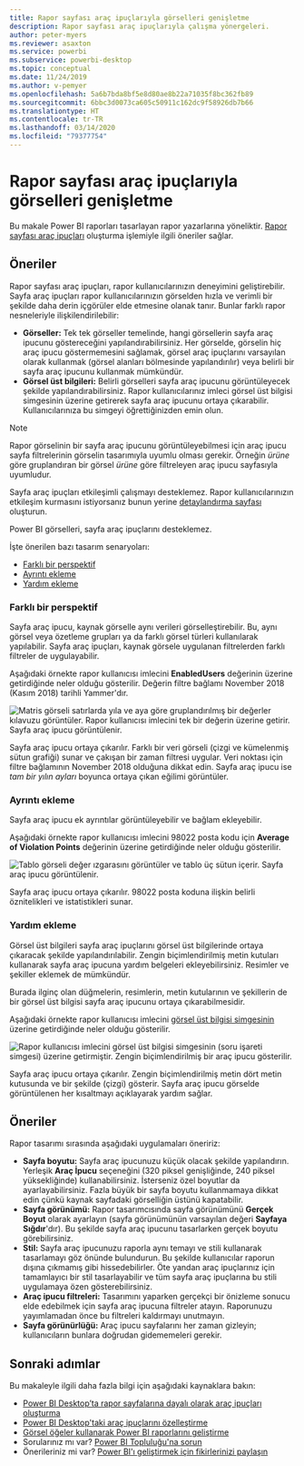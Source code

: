 ```yaml
---
title: Rapor sayfası araç ipuçlarıyla görselleri genişletme
description: Rapor sayfası araç ipuçlarıyla çalışma yönergeleri.
author: peter-myers
ms.reviewer: asaxton
ms.service: powerbi
ms.subservice: powerbi-desktop
ms.topic: conceptual
ms.date: 11/24/2019
ms.author: v-pemyer
ms.openlocfilehash: 5a6b7bda8bf5e8d80ae8b22a71035f8bc362fb89
ms.sourcegitcommit: 6bbc3d0073ca605c50911c162dc9f58926db7b66
ms.translationtype: HT
ms.contentlocale: tr-TR
ms.lasthandoff: 03/14/2020
ms.locfileid: "79377754"
---
```

# <a name="extend-visuals-with-report-page-tooltips"></a>Rapor sayfası araç ipuçlarıyla görselleri genişletme

Bu makale Power BI raporları tasarlayan rapor yazarlarına yöneliktir. [Rapor sayfası araç ipuçları](../desktop-tooltips.md) oluşturma işlemiyle ilgili öneriler sağlar.

## <a name="suggestions"></a>Öneriler

Rapor sayfası araç ipuçları, rapor kullanıcılarınızın deneyimini geliştirebilir. Sayfa araç ipuçları rapor kullanıcılarınızın görselden hızla ve verimli bir şekilde daha derin içgörüler elde etmesine olanak tanır. Bunlar farklı rapor nesneleriyle ilişkilendirilebilir:

- **Görseller:** Tek tek görseller temelinde, hangi görsellerin sayfa araç ipucunu göstereceğini yapılandırabilirsiniz. Her görselde, görselin hiç araç ipucu göstermemesini sağlamak, görsel araç ipuçlarını varsayılan olarak kullanmak (görsel alanları bölmesinde yapılandırılır) veya belirli bir sayfa araç ipucunu kullanmak mümkündür.
- **Görsel üst bilgileri:** Belirli görselleri sayfa araç ipucunu görüntüleyecek şekilde yapılandırabilirsiniz. Rapor kullanıcılarınız imleci görsel üst bilgisi simgesinin üzerine getirerek sayfa araç ipucunu ortaya çıkarabilir. Kullanıcılarınıza bu simgeyi öğrettiğinizden emin olun.

> [!NOTE]
> Rapor görselinin bir sayfa araç ipucunu görüntüleyebilmesi için araç ipucu sayfa filtrelerinin görselin tasarımıyla uyumlu olması gerekir. Örneğin _ürüne_ göre gruplandıran bir görsel _ürüne_ göre filtreleyen araç ipucu sayfasıyla uyumludur.
>
> Sayfa araç ipuçları etkileşimli çalışmayı desteklemez. Rapor kullanıcılarınızın etkileşim kurmasını istiyorsanız bunun yerine [detaylandırma sayfası](../desktop-drillthrough.md) oluşturun.
>
> Power BI görselleri, sayfa araç ipuçlarını desteklemez.

İşte önerilen bazı tasarım senaryoları:

- [Farklı bir perspektif](#different-perspective)
- [Ayrıntı ekleme](#add-detail)
- [Yardım ekleme](#add-help)

### <a name="different-perspective"></a>Farklı bir perspektif

Sayfa araç ipucu, kaynak görselle aynı verileri görselleştirebilir. Bu, aynı görsel veya özetleme grupları ya da farklı görsel türleri kullanılarak yapılabilir. Sayfa araç ipuçları, kaynak görsele uygulanan filtrelerden farklı filtreler de uygulayabilir.

Aşağıdaki örnekte rapor kullanıcısı imlecini **EnabledUsers** değerinin üzerine getirdiğinde neler olduğu gösterilir. Değerin filtre bağlamı November 2018 (Kasım 2018) tarihli Yammer'dır.

![Matris görseli satırlarda yıla ve aya göre gruplandırılmış bir değerler kılavuzu görüntüler. Rapor kullanıcısı imlecini tek bir değerin üzerine getirir. Sayfa araç ipucu görüntülenir.](media/report-page-tooltips/suggestion-different-perspective.png)

Sayfa araç ipucu ortaya çıkarılır. Farklı bir veri görseli (çizgi ve kümelenmiş sütun grafiği) sunar ve çakışan bir zaman filtresi uygular. Veri noktası için filtre bağlamının November 2018 olduğuna dikkat edin. Sayfa araç ipucu ise _tam bir yılın ayları_ boyunca ortaya çıkan eğilimi görüntüler.

### <a name="add-detail"></a>Ayrıntı ekleme

Sayfa araç ipucu ek ayrıntılar görüntüleyebilir ve bağlam ekleyebilir.

Aşağıdaki örnekte rapor kullanıcısı imlecini 98022 posta kodu için **Average of Violation Points** değerinin üzerine getirdiğinde neler olduğu gösterilir.

![Tablo görseli değer ızgarasını görüntüler ve tablo üç sütun içerir. Sayfa araç ipucu görüntülenir.](media/report-page-tooltips/suggestion-add-details.png)

Sayfa araç ipucu ortaya çıkarılır. 98022 posta koduna ilişkin belirli öznitelikleri ve istatistikleri sunar.

### <a name="add-help"></a>Yardım ekleme

Görsel üst bilgileri sayfa araç ipuçlarını görsel üst bilgilerinde ortaya çıkaracak şekilde yapılandırılabilir. Zengin biçimlendirilmiş metin kutuları kullanarak sayfa araç ipucuna yardım belgeleri ekleyebilirsiniz. Resimler ve şekiller eklemek de mümkündür.

Burada ilginç olan düğmelerin, resimlerin, metin kutularının ve şekillerin de bir görsel üst bilgisi sayfa araç ipucunu ortaya çıkarabilmesidir.

Aşağıdaki örnekte rapor kullanıcısı imlecini [görsel üst bilgisi simgesinin](../desktop-visual-elements-for-reports.md) üzerine getirdiğinde neler olduğu gösterilir.

![Rapor kullanıcısı imlecini görsel üst bilgisi simgesinin (soru işareti simgesi) üzerine getirmiştir. Zengin biçimlendirilmiş bir araç ipucu gösterilir.](media/report-page-tooltips/suggestion-add-help.png)

Sayfa araç ipucu ortaya çıkarılır. Zengin biçimlendirilmiş metin dört metin kutusunda ve bir şekilde (çizgi) gösterir. Sayfa araç ipucu görselde görüntülenen her kısaltmayı açıklayarak yardım sağlar.

## <a name="recommendations"></a>Öneriler

Rapor tasarımı sırasında aşağıdaki uygulamaları öneririz:

- **Sayfa boyutu:** Sayfa araç ipucunuzu küçük olacak şekilde yapılandırın. Yerleşik **Araç İpucu** seçeneğini (320 piksel genişliğinde, 240 piksel yüksekliğinde) kullanabilirsiniz. İsterseniz özel boyutlar da ayarlayabilirsiniz. Fazla büyük bir sayfa boyutu kullanmamaya dikkat edin çünkü kaynak sayfadaki görselliğin üstünü kapatabilir.
- **Sayfa görünümü:** Rapor tasarımcısında sayfa görünümünü **Gerçek Boyut** olarak ayarlayın (sayfa görünümünün varsayılan değeri **Sayfaya Sığdır**'dır). Bu şekilde sayfa araç ipucunu tasarlarken gerçek boyutu görebilirsiniz.
- **Stil:** Sayfa araç ipucunuzu raporla aynı temayı ve stili kullanarak tasarlamayı göz önünde bulundurun. Bu şekilde kullanıcılar raporun dışına çıkmamış gibi hissedebilirler. Öte yandan araç ipuçlarınız için tamamlayıcı bir stil tasarlayabilir ve tüm sayfa araç ipuçlarına bu stili uygulamaya özen gösterebilirsiniz.
- **Araç ipucu filtreleri:** Tasarımını yaparken gerçekçi bir önizleme sonucu elde edebilmek için sayfa araç ipucuna filtreler atayın. Raporunuzu yayımlamadan önce bu filtreleri kaldırmayı unutmayın.
- **Sayfa görünürlüğü:** Araç ipucu sayfalarını her zaman gizleyin; kullanıcıların bunlara doğrudan gidememeleri gerekir.

## <a name="next-steps"></a>Sonraki adımlar

Bu makaleyle ilgili daha fazla bilgi için aşağıdaki kaynaklara bakın:

- [Power BI Desktop’ta rapor sayfalarına dayalı olarak araç ipuçları oluşturma](../desktop-tooltips.md)
- [Power BI Desktop'taki araç ipuçlarını özelleştirme](../desktop-custom-tooltips.md)
- [Görsel öğeler kullanarak Power BI raporlarını geliştirme](../desktop-visual-elements-for-reports.md)
- Sorularınız mı var? [Power BI Topluluğu'na sorun](https://community.powerbi.com/)
- Önerileriniz mi var? [Power BI'ı geliştirmek için fikirlerinizi paylaşın](https://ideas.powerbi.com/)
